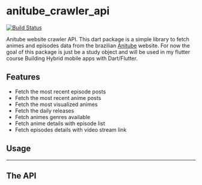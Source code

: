 # anitube_crawler_api
[![Build Status](https://travis-ci.com/sc4v3ng3r/anitube_crawler_api.svg?branch=master)](https://travis-ci.com/sc4v3ng3r/anitube_crawler_api)

Anitube website crawler API. This dart package is a simple library to fetch animes and episodes data from the brazilian [Anitube](https://www.anitube.site) website. 
For now the goal of this package is just be a study object and will be used in my flutter course Building Hybrid mobile apps with Dart/Flutter.

## Features
- Fetch the most recent episode posts
- Fetch the most recent anime posts
- Fetch the most visualized animes
- Fetch the daily releases
- Fetch animes genres available
- Fetch anime details with episode list
- Fetch episodes details with video stream link

## Usage
-------------------------------------------------
## The API